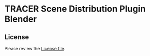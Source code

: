 # TRACER Scene Distribution Plugin Blender

## License

Please review the [License file](LICENSE.TXT).
